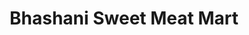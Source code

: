 ---
title: "Bhashani Sweet Meat Mart"
url: /karachi/bhashani-sweet-meat-mart/
shop: confectionery
---